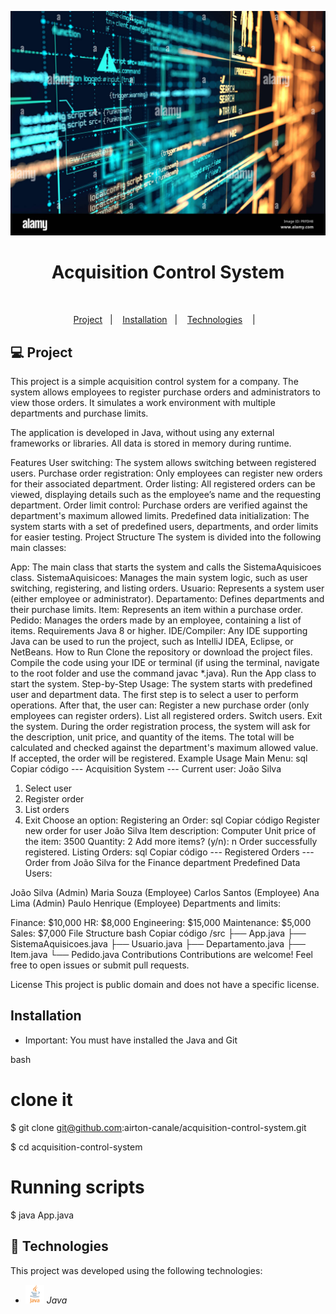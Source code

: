 <p align="center">
<img margin-left= "300px" src="../image.jpeg" alt="Banner">
</p>  
<h1 align="center"><strong></strong></h1>
<h1 align="center"><strong>Acquisition Control System</strong></h1>
<br>
<p align="center">
  <a href="#-project">Project</a>&nbsp;&nbsp;&nbsp;|&nbsp;&nbsp;&nbsp;
  <a href="#installation">Installation</a>&nbsp;&nbsp;&nbsp;|&nbsp;&nbsp;&nbsp;
  <a href="#-technologies">Technologies</a>
  &nbsp;&nbsp;&nbsp;|&nbsp;&nbsp;&nbsp;

## 💻 Project

This project is a simple acquisition control system for a company. The system allows employees to register purchase orders and administrators to view those orders. It simulates a work environment with multiple departments and purchase limits.

The application is developed in Java, without using any external frameworks or libraries. All data is stored in memory during runtime.

Features
User switching: The system allows switching between registered users.
Purchase order registration: Only employees can register new orders for their associated department.
Order listing: All registered orders can be viewed, displaying details such as the employee’s name and the requesting department.
Order limit control: Purchase orders are verified against the department's maximum allowed limits.
Predefined data initialization: The system starts with a set of predefined users, departments, and order limits for easier testing.
Project Structure
The system is divided into the following main classes:

App: The main class that starts the system and calls the SistemaAquisicoes class.
SistemaAquisicoes: Manages the main system logic, such as user switching, registering, and listing orders.
Usuario: Represents a system user (either employee or administrator).
Departamento: Defines departments and their purchase limits.
Item: Represents an item within a purchase order.
Pedido: Manages the orders made by an employee, containing a list of items.
Requirements
Java 8 or higher.
IDE/Compiler: Any IDE supporting Java can be used to run the project, such as IntelliJ IDEA, Eclipse, or NetBeans.
How to Run
Clone the repository or download the project files.
Compile the code using your IDE or terminal (if using the terminal, navigate to the root folder and use the command javac *.java).
Run the App class to start the system.
Step-by-Step Usage:
The system starts with predefined user and department data.
The first step is to select a user to perform operations.
After that, the user can:
Register a new purchase order (only employees can register orders).
List all registered orders.
Switch users.
Exit the system.
During the order registration process, the system will ask for the description, unit price, and quantity of the items. The total will be calculated and checked against the department's maximum allowed value. If accepted, the order will be registered.
Example Usage
Main Menu:
sql
Copiar código
--- Acquisition System ---
Current user: João Silva
1. Select user
2. Register order
3. List orders
0. Exit
   Choose an option:
   Registering an Order:
   sql
   Copiar código
   Register new order for user João Silva
   Item description: Computer
   Unit price of the item: 3500
   Quantity: 2
   Add more items? (y/n): n
   Order successfully registered.
   Listing Orders:
   sql
   Copiar código
   --- Registered Orders ---
   Order from João Silva for the Finance department
   Predefined Data
   Users:

João Silva (Admin)
Maria Souza (Employee)
Carlos Santos (Employee)
Ana Lima (Admin)
Paulo Henrique (Employee)
Departments and limits:

Finance: $10,000
HR: $8,000
Engineering: $15,000
Maintenance: $5,000
Sales: $7,000
File Structure
bash
Copiar código
/src
├── App.java
├── SistemaAquisicoes.java
├── Usuario.java
├── Departamento.java
├── Item.java
└── Pedido.java
Contributions
Contributions are welcome! Feel free to open issues or submit pull requests.

License
This project is public domain and does not have a specific license.


## Installation

- Important: You must have installed the Java and Git

bash
# clone it
$ git clone git@github.com:airton-canale/acquisition-control-system.git

$ cd acquisition-control-system

# Running scripts
$ java App.java

## 🚀 Technologies

This project was developed using the following technologies:

- <img height="30" src="https://raw.githubusercontent.com/github/explore/80688e429a7d4ef2fca1e82350fe8e3517d3494d/topics/java/java.png"> *Java*